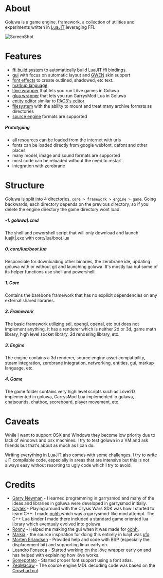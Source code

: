 # About

Goluwa is a game engine, framework, a collection of utilities and experiments written in [LuaJIT](http://luajit.org/) leveraging FFI.


![ScreenShot](https://gitlab.com/CapsAdmin/goluwa-assets/raw/master/extras/screenshots/goluwa.png)

# Features
* [ffi build system](framework/lua/build) to automatically build LuaJIT ffi bindings.
* [gui](engine/lua/libraries/graphics/gui) with focus on automatic layout and [GWEN](!https://github.com/garrynewman/GWEN) skin support
* [font effects](framework/lua/libraries/graphics/fonts) to create outlined, shadowed, etc text.
* [markup language](engine/lua/libraries/graphics/gfx)
* [löve wrapper](game/lua/libraries/love) that lets you run Löve games in Goluwa
* [glua wrapper](game/lua/libraries/gmod) that lets you run GarrysMod Lua in Goluwa
* [entity editor](game/lua/autorun/graphics) similar to [PAC3's editor](http://steamcommunity.com/sharedfiles/filedetails/?id=104691717)
* [filesystem](core/lua/libraries/filesystem) with the ability to mount and treat many archive formats as directories
* [source engine](engine/lua/libraries/steam) formats are supported

##### Prototyping
* all resources can be loaded from the internet with urls
* fonts can be loaded directly from google webfont, dafont and other places
* many model, image and sound formats are supported
* most code can be reloaded without the need to restart
* integration with zerobrane

# Structure
Goluwa is split into 4 directories. ```core > framework > engine > game```. Going backwards, each directory depends on the previous directory, so if you delete the engine directory the game directory wont load.

##### -1. goluwa|.cmd
The shell and powershell script that will only download and launch luajit|.exe with core/lua/boot.lua
##### 0. core/lua/boot.lua
Responsible for downloading other binaries, the zerobrane ide, updating goluwa with or without git and launching goluwa. It's mostly lua but some of its helper functions use shell and powershell.
##### 1. Core
Contains the barebone framework that has no explicit dependencies on any external shared libraries.
##### 2. Framework
The basic framework utilizing sdl, opengl, openal, etc but does not implement anything. It has a renderer which is neither 2d or 3d, game math library, high level socket library, 2d rendering library, etc.
##### 3. Engine
The engine contains a 3d renderer, source engine asset compatibility, steam integration, zerobrane integration, networking, entities, gui, markup language, etc.
##### 4. Game
The game folder contains very high level scripts such as Löve2D implemented in goluwa, GarrysMod Lua implemented in goluwa, chatsounds, chatbox, scoreboard, player movement, etc.

# Caveats

While I want to support OSX and Windows they become low priority due to lack of windows and osx machines. I try to test goluwa in a VM and ask friends but that's about as much as I can do.

Writing everything in LuaJIT also comes with some challenges. I try to write JIT compilable code, especially in areas that are intensive but this is not always easy without resorting to ugly code which I try to avoid.

# Credits
* [Garry Newman](https://github.com/garrynewman/) - I learned programming in garrysmod and many of the ideas and libraries in goluwa were developed in garrysmod initially.
* [Crytek](http://www.crytek.com/) - Playing around with the Crysis Wars SDK was how I started to learn C++. I made [oohh
](https://github.com/capsadmin/oohh) which was a garrysmod-like mod attempt. The C++ Lua binder I made there included a standard game oriented lua library which eventualy evolved into goluwa.
* [Ronny](http://steamcommunity.com/id/76561197990112245/) - Helped me making the gui when it was made for [oohh](https://github.com/CapsAdmin/oohh).
* [Malkia](https://github.com/malkia) - the source inspiration for doing this entirely in luajit was [ufo](https://github.com/malkia/ufo)
* [Morten Erlandsen](https://github.com/mortenae) - Provided help and code with BSP (especially the displacement bit) and supporting linux early on.
* [Leandro Fonseca](https://github.com/Shell64) - Started working on the löve wrapper early on and has helped with explaining how löve works.
* [Somepotato](https://github.com/Someguynamedpie) - Started proper font support using a font atlas.
* [ZeqMacaw](http://steamcommunity.com/id/zeqmacaw) - The source engine MDL decoding code was based on the [CrowbarTool](http://steamcommunity.com/groups/CrowbarTool)
